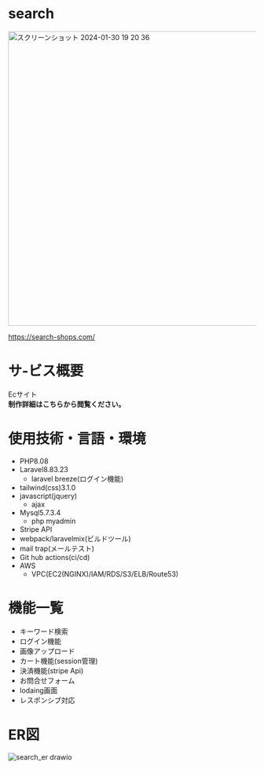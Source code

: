 # search

<a href="https://search-shops.com/">
<img width="1234" style="width:600px" alt="スクリーンショット 2024-01-30 19 20 36" src="https://github.com/morishima06/search/assets/91010416/59a000ed-0aeb-4903-b1fd-23885e37fae7">
</a>
<p>
  <a href="https://search-shops.com/">
  https://search-shops.com/
  </a>
  
</p>



# サ-ビス概要
<p>
Ecサイト<br>
<strong><a href="https://sm-portfolio.net/search_dt"></a>制作詳細はこちらから閲覧ください。</strong>
</p>


# 使用技術・言語・環境
- PHP8.08
- Laravel8.83.23
  - laravel breeze(ログイン機能)
- tailwind(css)3.1.0
- javascript(jquery)
  - ajax
- Mysql5.7.3.4
  - php myadmin
- Stripe API
- webpack/laravelmix(ビルドツール)
- mail trap(メールテスト)
- Git hub actions(ci/cd)
- AWS
  - VPC(EC2(NGINX)/IAM/RDS/S3/ELB/Route53)
  
# 機能一覧
- キーワード検索
- ログイン機能
- 画像アップロード
- カート機能(session管理)
- 決済機能(stripe Api)
- お問合せフォーム
- lodaing画面
- レスポンシブ対応

# ER図
![search_er drawio](https://github.com/morishima06/search/assets/91010416/bcd65dc9-ee06-48c9-8c39-f4dbd4e9d147)
